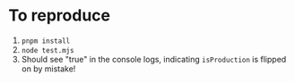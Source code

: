 # To reproduce

1. `pnpm install`
2. `node test.mjs`
3. Should see "true" in the console logs, indicating `isProduction` is flipped on by mistake!